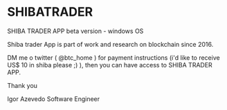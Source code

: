 # SHIBATRADER
SHIBA TRADER APP beta version - windows OS

Shiba trader App is part of work and research on blockchain since 2016.

DM me o twitter ( @btc_home ) for payment instructions (i'd like to receive US$ 10 in shiba please ;) ), then you can have access to SHIBA TRADER APP.

Thank you

Igor Azevedo
Software Engineer

